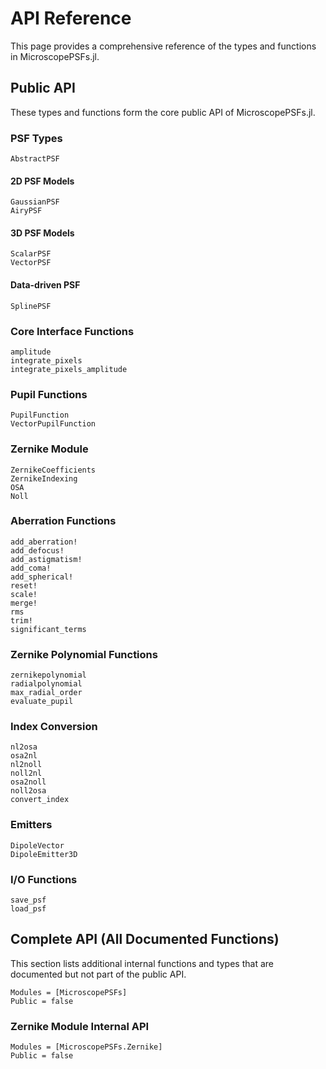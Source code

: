 # API Reference

This page provides a comprehensive reference of the types and functions in MicroscopePSFs.jl.

## Public API

These types and functions form the core public API of MicroscopePSFs.jl.

### PSF Types

```@docs
AbstractPSF
```

#### 2D PSF Models

```@docs
GaussianPSF
AiryPSF
```

#### 3D PSF Models

```@docs
ScalarPSF
VectorPSF
```

#### Data-driven PSF

```@docs
SplinePSF
```

### Core Interface Functions

```@docs
amplitude
integrate_pixels
integrate_pixels_amplitude
```

### Pupil Functions

```@docs
PupilFunction
VectorPupilFunction
```

### Zernike Module

```@docs
ZernikeCoefficients
ZernikeIndexing
OSA
Noll
```

### Aberration Functions

```@docs
add_aberration!
add_defocus!
add_astigmatism!
add_coma!
add_spherical!
reset!
scale!
merge!
rms
trim!
significant_terms
```

### Zernike Polynomial Functions

```@docs
zernikepolynomial
radialpolynomial
max_radial_order
evaluate_pupil
```

### Index Conversion

```@docs
nl2osa
osa2nl
nl2noll
noll2nl
osa2noll
noll2osa
convert_index
```

### Emitters

```@docs
DipoleVector
DipoleEmitter3D
```

### I/O Functions

```@docs
save_psf
load_psf
```

## Complete API (All Documented Functions)

This section lists additional internal functions and types that are documented but not part of the public API.

```@autodocs
Modules = [MicroscopePSFs]
Public = false
```

### Zernike Module Internal API

```@autodocs
Modules = [MicroscopePSFs.Zernike]
Public = false
```